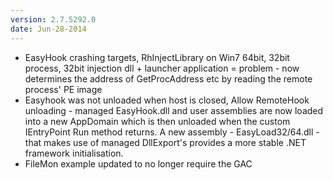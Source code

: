 ```yaml
---
version: 2.7.5292.0
date: Jun-28-2014
---
```

 * EasyHook crashing targets, RhInjectLibrary on Win7 64bit, 32bit process, 32bit injection dll + launcher application = problem - now determines the address of GetProcAddress etc by reading the remote process' PE image
 * Easyhook was not unloaded when host is closed, Allow RemoteHook unloading - managed EasyHook.dll and user assemblies are now loaded into a new AppDomain which is then unloaded when the custom IEntryPoint Run method returns. A new assembly - EasyLoad32/64.dll - that makes use of managed DllExport's provides a more stable .NET framework initialisation.
 * FileMon example updated to no longer require the GAC